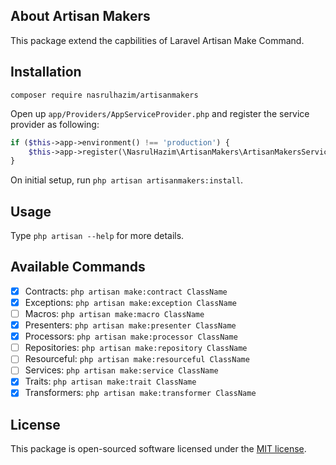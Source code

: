 ## About Artisan Makers

This package extend the capbilities of Laravel Artisan Make Command.

## Installation

```
composer require nasrulhazim/artisanmakers
```

Open up `app/Providers/AppServiceProvider.php` and register the service provider as following:

```php
if ($this->app->environment() !== 'production') {
    $this->app->register(\NasrulHazim\ArtisanMakers\ArtisanMakersServiceProvider::class);
}
```

On initial setup, run `php artisan artisanmakers:install`.

## Usage

Type `php artisan --help` for more details.

## Available Commands

- [x] Contracts: `php artisan make:contract ClassName`
- [x] Exceptions: `php artisan make:exception ClassName`
- [ ] Macros: `php artisan make:macro ClassName`
- [x] Presenters: `php artisan make:presenter ClassName`
- [x] Processors: `php artisan make:processor ClassName`
- [ ] Repositories: `php artisan make:repository ClassName`
- [ ] Resourceful: `php artisan make:resourceful ClassName`
- [ ] Services: `php artisan make:service ClassName`
- [x] Traits: `php artisan make:trait ClassName`
- [x] Transformers: `php artisan make:transformer ClassName`

## License

This package is open-sourced software licensed under the [MIT license](http://opensource.org/licenses/MIT).